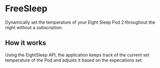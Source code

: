 # FreeSleep

Dynamically set the temperature of your Eight Sleep Pod 2 throughout the night without a subscription.

## How it works

Using the EightSleep API, the application keeps track of the current set temperature of the Pod and adjusts it based on the expecations set.

